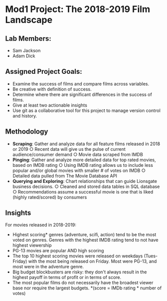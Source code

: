 # Mod1 Project: The 2018-2019 Film Landscape

## Lab Members:
- Sam Jackson
- Adam Dick

## Assigned Project Goals:
- Examine the success of films and compare films across variables. 
- Be creative with definition of success.
- Determine where there are significant differences in the success of films.
- Give at least two actionable insights 
- Use git as a collaborative tool for this project to manage version control and history. 

## Methodology 
- **Scraping**: Gather and analyze data for all feature films released in 2018 or 2019
  ○ Recent data will give us the pulse of current audience/consumer demand
  ○ Movie data scraped from IMDB
- **Pinging**: Gather and analyze more detailed data for top rated movies, based on IMDB rating
  ○ Using IMDB rating allows us to include less popular and/or global movies with smaller # of votes on IMDB
  ○ Detailed data pulled from The Movie Database API
- **Querying and Exploring**: Chart relationships that can guide Lionsgate business decisions.
  ○ Cleaned and stored data tables in SQL database
  ○ Recommendations assume a successful movie is one that is liked (highly rated/scored) by consumers
  
## Insights
For movies released in 2018-2019:
- Highest scoring* genres (adventure, scifi, action) tend to be the most voted on genres.  Genres with the highest IMDB rating
tend to not have highest viewership
- PG-13 movies are popular AND high scoring
- The top 10 highest scoring movies were released on weekdays (Tues-Friday) with the most being released on Friday.  Most were PG-13, and most were in the adventure genre.
- Big budget blockbusters are risky: they don't always result in the highest payoff in terms of profit or in terms of score.
- The most popular films do not necessarily have the broadest viewer base nor require the largest budgets.
 *(score = IMDb rating * number of votes)  
